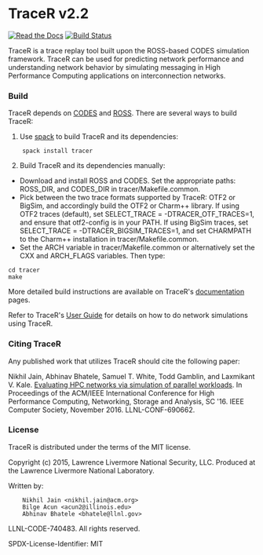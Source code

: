 TraceR v2.2
===========

[![Read the Docs](http://readthedocs.org/projects/tracer-codes/badge/?version=master)](http://tracer-codes.readthedocs.io)
[![Build Status](https://travis-ci.com/LLNL/TraceR.svg?branch=master)](https://travis-ci.com/LLNL/TraceR)

TraceR is a trace replay tool built upon the ROSS-based CODES simulation
framework. TraceR can be used for predicting network performance and
understanding network behavior by simulating messaging in High Performance
Computing applications on interconnection networks.


### Build

TraceR depends on [CODES](https://xgitlab.cels.anl.gov/codes/codes) and [ROSS](https://github.com/ROSS-org/ROSS). There are several ways to build TraceR:

1. Use [spack](https://github.com/spack/spack) to build TraceR and its dependencies:
```
    spack install tracer
```

2. Build TraceR and its dependencies manually:

* Download and install ROSS and CODES. Set the appropriate paths: ROSS_DIR, and
  CODES_DIR in tracer/Makefile.common.
* Pick between the two trace formats supported by TraceR: OTF2 or BigSim, and
  accordingly build the OTF2 or Charm++ library. If using OTF2 traces
  (default), set SELECT_TRACE = -DTRACER_OTF_TRACES=1, and ensure that
  otf2-config is in your PATH. If using BigSim traces, set SELECT_TRACE =
  -DTRACER_BIGSIM_TRACES=1, and set CHARMPATH to the Charm++ installation in
  tracer/Makefile.common.
* Set the ARCH variable in tracer/Makefile.common or alternatively set the CXX
  and ARCH_FLAGS variables. Then type:
```
cd tracer
make
```

More detailed build instructions are available on TraceR's [documentation](https://tracer-codes.readthedocs.io/en/master/index.html#document-install) pages.

Refer to TraceR's [User Guide](https://tracer-codes.readthedocs.io/en/master/userguide.html) for details on how to do network simulations using TraceR.


###  Citing TraceR

Any published work that utilizes TraceR should cite the following paper:

Nikhil Jain, Abhinav Bhatele, Samuel T. White, Todd Gamblin, and Laxmikant V. Kale. [Evaluating HPC networks via simulation of parallel workloads](http://doi.ieeecomputersociety.org/10.1109/SC.2016.13). In Proceedings of the ACM/IEEE International Conference for High Performance Computing, Networking, Storage and Analysis, SC '16. IEEE Computer Society, November 2016. LLNL-CONF-690662.


### License

TraceR is distributed under the terms of the MIT license.

Copyright (c) 2015, Lawrence Livermore National Security, LLC.
Produced at the Lawrence Livermore National Laboratory.

Written by:
```
    Nikhil Jain <nikhil.jain@acm.org>
    Bilge Acun <acun2@illinois.edu>
    Abhinav Bhatele <bhatele@llnl.gov>
```
LLNL-CODE-740483. All rights reserved.

SPDX-License-Identifier: MIT
